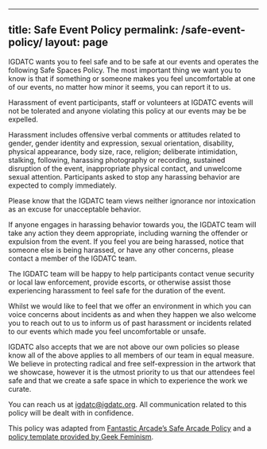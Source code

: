<!--

REDIRECTED TO INDEX

 -->

---
title: Safe Event Policy
permalink: /safe-event-policy/
layout: page
---

IGDATC wants you to feel safe and to be safe at our events and operates the following Safe Spaces Policy. The most important thing we want you to know is that if something or someone makes you feel uncomfortable at one of our events, no matter how minor it seems, you can report it to us.

Harassment of event participants, staff or volunteers at IGDATC events will not be tolerated and anyone violating this policy at our events may be be expelled.

Harassment includes offensive verbal comments or attitudes related to gender, gender identity and expression, sexual orientation, disability, physical appearance, body size, race, religion; deliberate intimidation, stalking, following, harassing photography or recording, sustained disruption of the event, inappropriate physical contact, and unwelcome sexual attention. Participants asked to stop any harassing behavior are expected to comply immediately.

Please know that the IGDATC team views neither ignorance nor intoxication as an excuse for unacceptable behavior.

If anyone engages in harassing behavior towards you, the IGDATC team will take any action they deem appropriate, including warning the offender or expulsion from the event. If you feel you are being harassed, notice that someone else is being harassed, or have any other concerns, please contact a member of the IGDATC team.

The IGDATC team will be happy to help participants contact venue security or local law enforcement, provide escorts, or otherwise assist those experiencing harassment to feel safe for the duration of the event.

Whilst we would like to feel that we offer an environment in which you can voice concerns about incidents as and when they happen we also welcome you to reach out to us to inform us of past harassment or incidents related to our events which made you feel uncomfortable or unsafe.

IGDATC also accepts that we are not above our own policies so please know all of the above applies to all members of our team in equal measure. We believe in protecting radical and free self-expression in the artwork that we showcase, however it is the utmost priority to us that our attendees feel safe and that we create a safe space in which to experience the work we curate.

You can reach us at igdatc@igdatc.org. All communication related to this policy will be dealt with in confidence.

This policy was adapted from [Fantastic Arcade’s Safe Arcade Policy](https://fantasticarcade.com/safespace/) and a [policy template provided by Geek Feminism](https://geekfeminism.wikia.org/wiki/Conference_anti-harassment/Policy).


